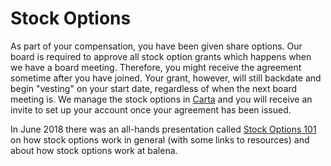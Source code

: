 # Stock Options

As part of your compensation, you have been given share options. Our board is required to approve all stock option grants which happens when we have a board meeting. Therefore, you might receive the agreement sometime after you have joined. Your grant, however, will still backdate and begin "vesting" on your start date, regardless of when the next board meeting is. We manage the stock options in [Carta](https://carta.com/) and you will receive an invite to set up your account once your agreement has been issued. 

In June 2018 there was an all-hands presentation called [Stock Options 101](https://drive.google.com/drive/folders/1gLggEbNspmT4lpnuNoDACcWXDsGO6saM) on how stock options work in general (with some links to resources) and about how stock options work at balena.